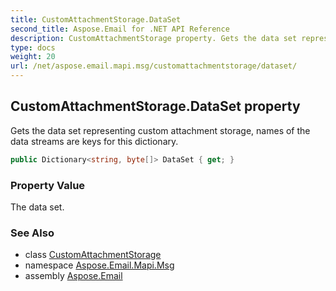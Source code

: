 ```yaml
---
title: CustomAttachmentStorage.DataSet
second_title: Aspose.Email for .NET API Reference
description: CustomAttachmentStorage property. Gets the data set representing custom attachment storage names of the data streams are keys for this dictionary
type: docs
weight: 20
url: /net/aspose.email.mapi.msg/customattachmentstorage/dataset/
---
```

## CustomAttachmentStorage.DataSet property

Gets the data set representing custom attachment storage, names of the data streams are keys for this dictionary.

```csharp
public Dictionary<string, byte[]> DataSet { get; }
```

### Property Value

The data set.

### See Also

* class [CustomAttachmentStorage](../)
* namespace [Aspose.Email.Mapi.Msg](../../customattachmentstorage/)
* assembly [Aspose.Email](../../../)


